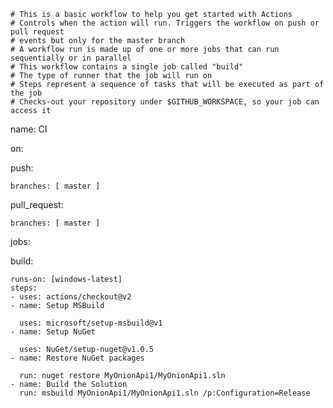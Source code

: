     # This is a basic workflow to help you get started with Actions
    # Controls when the action will run. Triggers the workflow on push or pull request 
    # events but only for the master branch
    # A workflow run is made up of one or more jobs that can run sequentially or in parallel
    # This workflow contains a single job called "build"
    # The type of runner that the job will run on
    # Steps represent a sequence of tasks that will be executed as part of the job    
    # Checks-out your repository under $GITHUB_WORKSPACE, so your job can access it


name: CI

on:

  push:
  
    branches: [ master ]
    
  pull_request:
  
    branches: [ master ]
    
jobs:

  build:
  
    runs-on: [windows-latest]
    steps:
    - uses: actions/checkout@v2
    - name: Setup MSBuild
    
      uses: microsoft/setup-msbuild@v1
    - name: Setup NuGet
    
      uses: NuGet/setup-nuget@v1.0.5      
    - name: Restore NuGet packages
    
      run: nuget restore MyOnionApi1/MyOnionApi1.sln
    - name: Build the Solution
      run: msbuild MyOnionApi1/MyOnionApi1.sln /p:Configuration=Release
